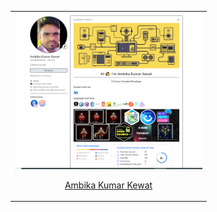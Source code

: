 <table width="100%">
           <tr>
             <td align="center">
               <img src="./my github profile.PNG" height="250" width="300"/>
               <p><a href="https://github.com/kumar007ambi">Ambika Kumar Kewat</a></p>
            </td>
          </tr>
</table>
